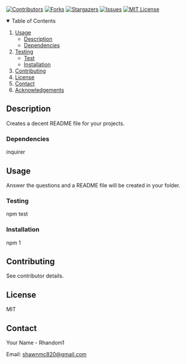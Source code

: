 
  
  [![Contributors][contributors-shield]][contributors-url]
  [![Forks][forks-shield]][forks-url]
  [![Stargazers][stars-shield]][stars-url]
  [![Issues][issues-shield]][issues-url]
  [![MIT License][license-shield]][license-url]

  <details open="open">
    <summary>Table of Contents</summary>
    <ol>
      <li>
        <a href="#about-the-project">Usage</a>
        <ul>
          <li><a href="#description">Description</a></li>
          <li><a href="#built-with">Dependencies</a></li>
        </ul>
      </li>
      <li>
        <a href="#getting-started">Testing</a>
        <ul>
          <li><a href="#test">Test</a></li>
          <li><a href="#installation">Installation</a></li>
        </ul>
      </li>  
      <li><a href="#contributing">Contributing</a></li>
      <li><a href="#license">License</a></li>
      <li><a href="#contact">Contact</a></li>
      <li><a href="#acknowledgements">Acknowledgements</a></li>
    </ol>
  </details>
  
  
  ## Description
  Creates a decent README file for your projects.
  
  ### Dependencies
  inquirer
  
  ## Usage
  Answer the questions and a README file will be created in your folder.
  
  ### Testing
  npm test
  
  ### Installation
  npm 1

  ## Contributing
  See contributor details.
  
  ## License
  MIT

  ## Contact
  
  Your Name - Rhandom1
  
  Email: shawnmc820@gmail.com
  
  <!-- MARKDOWN LINKS & IMAGES -->
  <!-- https://www.markdownguide.org/basic-syntax/#reference-style-links -->
  [contributors-shield]: https://img.shields.io/github/contributors/Rhandom1/README-Generator.svg?style=for-the-badge
  [contributors-url]: https://github.com/Rhandom1/Best-README-Template/graphs/contributors
  [forks-shield]: https://img.shields.io/github/forks/Rhandom1/README-Generator.svg?style=for-the-badge
  [forks-url]: https://github.com/Rhandom1/Best-README-Template/network/members
  [stars-shield]: https://img.shields.io/github/stars/Rhandom1/README-Generator.svg?style=for-the-badge
  [stars-url]: https://github.com/Rhandom1/Best-README-Template/stargazers
  [issues-shield]: https://img.shields.io/github/issues/Rhandom1/README-Generator.svg?style=for-the-badge
  [issues-url]: https://github.com/Rhandom1/Best-README-Template/issues
  [license-shield]: https://img.shields.io/github/license/Rhandom1/README-Generator.svg?style=for-the-badge
  [license-url]: https://github.com/Rhandom1/Best-README-Template/blob/master/LICENSE.txt
  [product-screenshot]: images/screenshot.png
  

